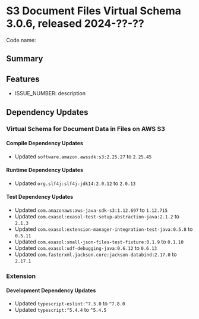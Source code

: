 # S3 Document Files Virtual Schema 3.0.6, released 2024-??-??

Code name:

## Summary

## Features

* ISSUE_NUMBER: description

## Dependency Updates

### Virtual Schema for Document Data in Files on AWS S3

#### Compile Dependency Updates

* Updated `software.amazon.awssdk:s3:2.25.27` to `2.25.45`

#### Runtime Dependency Updates

* Updated `org.slf4j:slf4j-jdk14:2.0.12` to `2.0.13`

#### Test Dependency Updates

* Updated `com.amazonaws:aws-java-sdk-s3:1.12.697` to `1.12.715`
* Updated `com.exasol:exasol-test-setup-abstraction-java:2.1.2` to `2.1.3`
* Updated `com.exasol:extension-manager-integration-test-java:0.5.8` to `0.5.11`
* Updated `com.exasol:small-json-files-test-fixture:0.1.9` to `0.1.10`
* Updated `com.exasol:udf-debugging-java:0.6.12` to `0.6.13`
* Updated `com.fasterxml.jackson.core:jackson-databind:2.17.0` to `2.17.1`

### Extension

#### Development Dependency Updates

* Updated `typescript-eslint:^7.5.0` to `^7.8.0`
* Updated `typescript:^5.4.4` to `^5.4.5`
